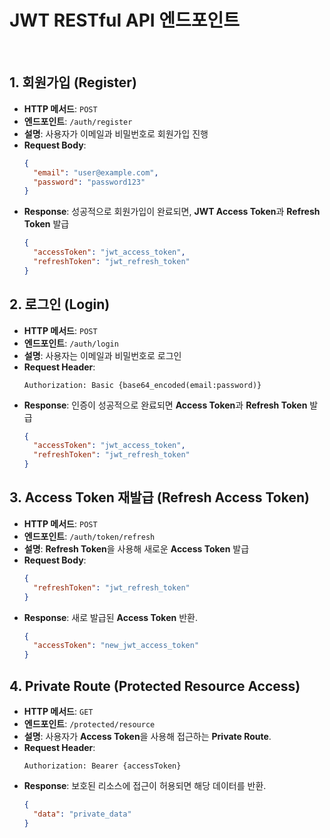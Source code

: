 # JWT RESTful API 엔드포인트

<br/>

## 1. 회원가입 (Register)

- **HTTP 메서드**: `POST`
- **엔드포인트**: `/auth/register`
- **설명**: 사용자가 이메일과 비밀번호로 회원가입 진행
- **Request Body**:
    ```json
    {
      "email": "user@example.com",
      "password": "password123"
    }
    ```
- **Response**: 성공적으로 회원가입이 완료되면, **JWT Access Token**과 **Refresh Token** 발급
    ```json
    {
      "accessToken": "jwt_access_token",
      "refreshToken": "jwt_refresh_token"
    }
    ```

## 2. 로그인 (Login)

- **HTTP 메서드**: `POST`
- **엔드포인트**: `/auth/login`
- **설명**: 사용자는 이메일과 비밀번호로 로그인
- **Request Header**:
    ```text
    Authorization: Basic {base64_encoded(email:password)}
    ```
- **Response**: 인증이 성공적으로 완료되면 **Access Token**과 **Refresh Token** 발급
    ```json
    {
      "accessToken": "jwt_access_token",
      "refreshToken": "jwt_refresh_token"
    }
    ```

## 3. Access Token 재발급 (Refresh Access Token)

- **HTTP 메서드**: `POST`
- **엔드포인트**: `/auth/token/refresh`
- **설명**: **Refresh Token**을 사용해 새로운 **Access Token** 발급
- **Request Body**:
    ```json
    {
      "refreshToken": "jwt_refresh_token"
    }
    ```
- **Response**: 새로 발급된 **Access Token** 반환.
    ```json
    {
      "accessToken": "new_jwt_access_token"
    }
    ```

## 4. Private Route (Protected Resource Access)

- **HTTP 메서드**: `GET`
- **엔드포인트**: `/protected/resource`
- **설명**: 사용자가 **Access Token**을 사용해 접근하는 **Private Route**.
- **Request Header**:
    ```text
    Authorization: Bearer {accessToken}
    ```
- **Response**: 보호된 리소스에 접근이 허용되면 해당 데이터를 반환.
    ```json
    {
      "data": "private_data"
    }
    ```

